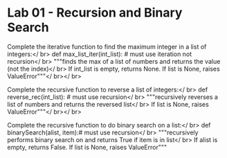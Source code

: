 # Lab 01 - Recursion and Binary Search
Complete the iterative function to find the maximum integer in a list of integers:</ br>
def max_list_iter(int_list): # must use iteration not recursion</ br>
"""finds the max of a list of numbers and returns the value (not the index)</ br>
If int_list is empty, returns None. If list is None, raises ValueError"""</ br></ br>

Complete the recursive function to reverse a list of integers:</ br>
def reverse_rec(int_list): # must use recursion</ br>
"""recursively reverses a list of numbers and returns the reversed list</ br>
If list is None, raises ValueError"""</ br></ br>

Complete the recursive function to do binary search on a list:</ br>
def binarySearch(alist, item):# must use recursion</ br>
"""recursively performs binary search on and returns True if item is in list</ br>
If alist is empty, returns False. If list is None, raises ValueError"""
